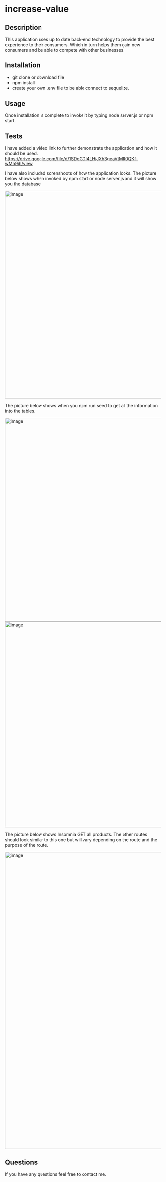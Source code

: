 # increase-value

## Description
This application uses up to date back-end technology to provide the best 
experience to their consumers. Which in turn helps them gain new consumers and be able to compete with other businesses.


## Installation
* git clone or download file
* npm install
*  create your own .env file to be able connect to sequelize.

## Usage
Once installation is complete to invoke it by typing node server.js or npm start. 

## Tests
I have added a video link to further demonstrate the application
and how it should be used.
https://drive.google.com/file/d/1SDoGGI4LHjJXh3geaVtMR0QKf-wMh9ih/view



I have also included screnshoots of how the application looks.
The picture below shows when invoked by npm start or node server.js
and it will show you the database.

<img width="671" alt="image" src="https://user-images.githubusercontent.com/94399039/156074291-49217b4c-8b95-43a0-aac7-6411a4661563.png">

The picture below shows when you npm run seed to get all the information into the tables.

<img width="658" alt="image" src="https://user-images.githubusercontent.com/94399039/156074354-e8cd77ba-abf9-4d9a-bcf1-c7f32356860d.png">

<img width="665" alt="image" src="https://user-images.githubusercontent.com/94399039/156074423-62e031de-5d03-4a3b-aae7-2c7976b09947.png">

The picture below shows Insomnia GET all products. The other routes should look similar to this one but will vary depending on the route 
and the purpose of the route.

<img width="960" alt="image" src="https://user-images.githubusercontent.com/94399039/156074461-f29b2aae-bde5-4473-9f14-a1d7c44e4ff3.png">

## Questions
If you have any questions feel free to contact me.

